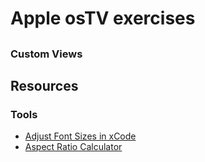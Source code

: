 # Apple osTV exercises

## 

### Custom Views




## Resources

### Tools

- [Adjust Font Sizes in xCode](https://github.com/zats/AdjustFontSize-Xcode-Plugin)
- [Aspect Ratio Calculator](http://andrew.hedges.name/experiments/aspect_ratio/)


